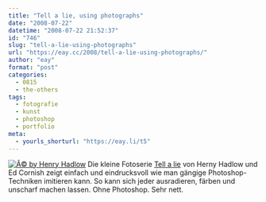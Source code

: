 ```yaml
---
title: "Tell a lie, using photographs"
date: "2008-07-22"
datetime: "2008-07-22 21:52:37"
id: "746"
slug: "tell-a-lie-using-photographs"
url: "https://eay.cc/2008/tell-a-lie-using-photographs/"
author: "eay"
format: "post"
categories:
  - 0815
  - the-others
tags:
  - fotografie
  - kunst
  - photoshop
  - portfolio
meta:
  - yourls_shorturl: "https://eay.li/t5"
---
```


[![](/uploads/2008/tellalie.jpg "Â© by Henry Hadlow")](http://dlow.org/index.php?/project/tell-a-lie/) Die kleine Fotoserie [Tell a lie](http://dlow.org/index.php?/project/tell-a-lie/) von Herny Hadlow und Ed Cornish zeigt einfach und eindrucksvoll wie man gängige Photoshop-Techniken imitieren kann. So kann sich jeder ausradieren, färben und unscharf machen lassen. Ohne Photoshop. Sehr nett.
